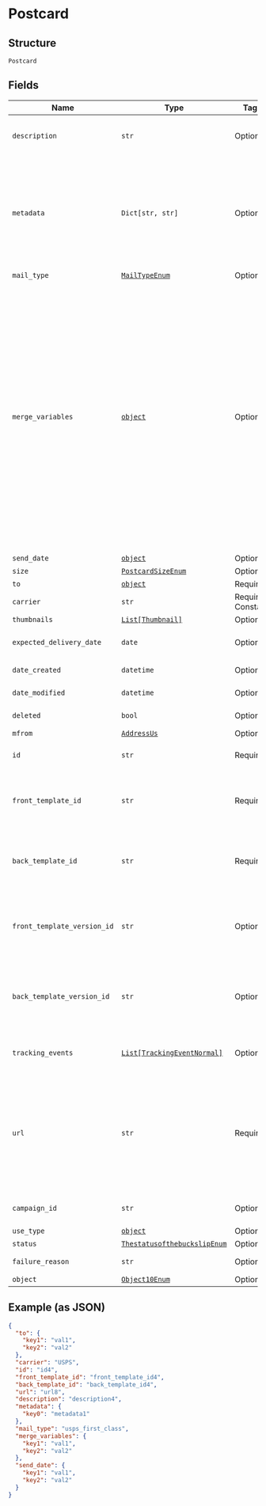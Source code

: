 
# Postcard

## Structure

`Postcard`

## Fields

| Name | Type | Tags | Description |
|  --- | --- | --- | --- |
| `description` | `str` | Optional | An internal description that identifies this resource. Must be no longer than 255 characters.<br>**Constraints**: *Maximum Length*: `255` |
| `metadata` | `Dict[str, str]` | Optional | Use metadata to store custom information for tagging and labeling back to your internal systems. Must be an object with up to 20 key-value pairs. Keys must be at most 40 characters and values must be at most 500 characters. Neither can contain the characters `"` and `\`. i.e. '{"customer_id" : "NEWYORK2015"}' Nested objects are not supported.  See [Metadata](#section/Metadata) for more information. |
| `mail_type` | [`MailTypeEnum`](../../doc/models/mail-type-enum.md) | Optional | - |
| `merge_variables` | [`object`](../../doc/models/object-enum.md) | Optional | You can input a merge variable payload object to your template to render dynamic content. For example, if you have a template like: `{{variable_name}}`, pass in `{"variable_name": "Harry"}` to render `Harry`. `merge_variables` must be an object. Any type of value is accepted as long as the object is valid JSON; you can use `strings`, `numbers`, `booleans`, `arrays`, `objects`, or `null`. The max length of the object is 25,000 characters. If you call `JSON.stringify` on your object, it can be no longer than 25,000 characters. Your variable names cannot contain any whitespace or any of the following special characters: `!`, `"`, `#`, `%`, `&`, `'`, `(`, `)`, `*`, `+`, `,`, `/`, `;`, `<`, `=`, `>`, `@`, `[`, `\`, `]`, `^`, `````, `{`, `\|`, `}`, `~`. More instructions can be found in <a href="https://help.lob.com/print-and-mail/designing-mail-creatives/dynamic-personalization#using-html-and-merge-variables-10" target="_blank">our guide to using html and merge variables</a>. Depending on your <a href="https://dashboard.lob.com/#/settings/account" target="_blank">Merge Variable strictness</a> setting, if you define variables in your HTML but do not pass them here, you will either receive an error or the variable will render as an empty string. |
| `send_date` | [`object`](../../doc/models/object-enum.md) | Optional | - |
| `size` | [`PostcardSizeEnum`](../../doc/models/postcard-size-enum.md) | Optional | - |
| `to` | [`object`](../../doc/models/object-enum.md) | Required | - |
| `carrier` | `str` | Required, Constant | **Default**: `'USPS'` |
| `thumbnails` | [`List[Thumbnail]`](../../doc/models/thumbnail.md) | Optional | - |
| `expected_delivery_date` | `date` | Optional | A date in YYYY-MM-DD format of the mailpiece's expected delivery date based on its `send_date`. |
| `date_created` | `datetime` | Optional | A timestamp in ISO 8601 format of the date the resource was created. |
| `date_modified` | `datetime` | Optional | A timestamp in ISO 8601 format of the date the resource was last modified. |
| `deleted` | `bool` | Optional | Only returned if the resource has been successfully deleted. |
| `mfrom` | [`AddressUs`](../../doc/models/address-us.md) | Optional | - |
| `id` | `str` | Required | Unique identifier prefixed with `psc_`.<br>**Constraints**: *Pattern*: `^psc_[a-zA-Z0-9]+$` |
| `front_template_id` | `str` | Required | The unique ID of the HTML template used for the front of the postcard. Only filled out when the request contains a valid postcard template ID.<br>**Constraints**: *Pattern*: `^tmpl_[a-zA-Z0-9]+$` |
| `back_template_id` | `str` | Required | The unique ID of the HTML template used for the back of the postcard. Only filled out when the request contains a valid postcard template ID.<br>**Constraints**: *Pattern*: `^tmpl_[a-zA-Z0-9]+$` |
| `front_template_version_id` | `str` | Optional | The unique ID of the specific version of the HTML template used for the front of the postcard. Only filled out when the request contains a valid postcard template ID.<br>**Constraints**: *Pattern*: `^vrsn_[a-zA-Z0-9]+$` |
| `back_template_version_id` | `str` | Optional | The unique ID of the specific version of the HTML template used for the back of the postcard. Only filled out when the request contains a valid postcard template ID.<br>**Constraints**: *Pattern*: `^vrsn_[a-zA-Z0-9]+$` |
| `tracking_events` | [`List[TrackingEventNormal]`](../../doc/models/tracking-event-normal.md) | Optional | An array of tracking_event objects ordered by ascending `time`. Will not be populated for postcards created in test mode. |
| `url` | `str` | Required | A [signed link](#section/Asset-URLs) served over HTTPS. The link returned will expire in 30 days to prevent mis-sharing. Each time a GET request is initiated, a new signed URL will be generated.<br>**Constraints**: *Pattern*: `^https://lob-assets\.com/(letters\|postcards\|bank-accounts\|checks\|self-mailers\|cards)/[a-z]{3,4}_[a-z0-9]{15,16}(\.pdf\|_thumb_[a-z]+_[0-9]+\.png)\?(version=[a-z0-9-]*&)?expires=[0-9]{10}&signature=[a-zA-Z0-9-_]+$` |
| `campaign_id` | `str` | Optional | The unique ID of the associated campaign if the resource was generated from a campaign. |
| `use_type` | [`object`](../../doc/models/object-enum.md) | Optional | - |
| `status` | [`ThestatusofthebuckslipEnum`](../../doc/models/thestatusofthebuckslip-enum.md) | Optional | - |
| `failure_reason` | `str` | Optional | A string describing the reason for failure if the postcard failed to render. |
| `object` | [`Object10Enum`](../../doc/models/object-10-enum.md) | Optional | - |

## Example (as JSON)

```json
{
  "to": {
    "key1": "val1",
    "key2": "val2"
  },
  "carrier": "USPS",
  "id": "id4",
  "front_template_id": "front_template_id4",
  "back_template_id": "back_template_id4",
  "url": "url8",
  "description": "description4",
  "metadata": {
    "key0": "metadata1"
  },
  "mail_type": "usps_first_class",
  "merge_variables": {
    "key1": "val1",
    "key2": "val2"
  },
  "send_date": {
    "key1": "val1",
    "key2": "val2"
  }
}
```

